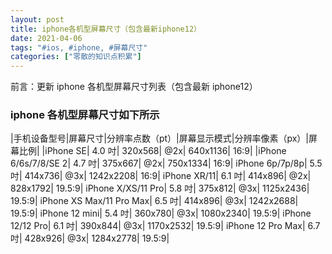 ```yaml
---
layout: post
title: iphone各机型屏幕尺寸（包含最新iphone12）
date: 2021-04-06
tags: "#ios, #iphone, #屏幕尺寸"
categories: ["零散的知识点积累"]
---
```


前言：更新 iphone 各机型屏幕尺寸列表（包含最新 iphone12）

### iphone 各机型屏幕尺寸如下所示

|手机设备型号|屏幕尺寸|分辨率点数（pt）|屏幕显示模式|分辨率像素（px）|屏幕比例|
|iPhone SE| 4.0 吋| 320x568| @2x| 640x1136| 16:9|
|iPhone 6/6s/7/8/SE 2| 4.7 吋| 375x667| @2x| 750x1334| 16:9|
iPhone 6p/7p/8p| 5.5 吋| 414x736| @3x| 1242x2208| 16:9|
iPhone XR/11| 6.1 吋| 414x896| @2x| 828x1792| 19.5:9|
iPhone X/XS/11 Pro| 5.8 吋| 375x812| @3x| 1125x2436| 19.5:9|
iPhone XS Max/11 Pro Max| 6.5 吋| 414x896| @3x| 1242x2688| 19.5:9|
iPhone 12 mini| 5.4 吋| 360x780| @3x| 1080x2340| 19.5:9|
iPhone 12/12 Pro| 6.1 吋| 390x844| @3x| 1170x2532| 19.5:9|
iPhone 12 Pro Max| 6.7 吋| 428x926| @3x| 1284x2778| 19.5:9|

